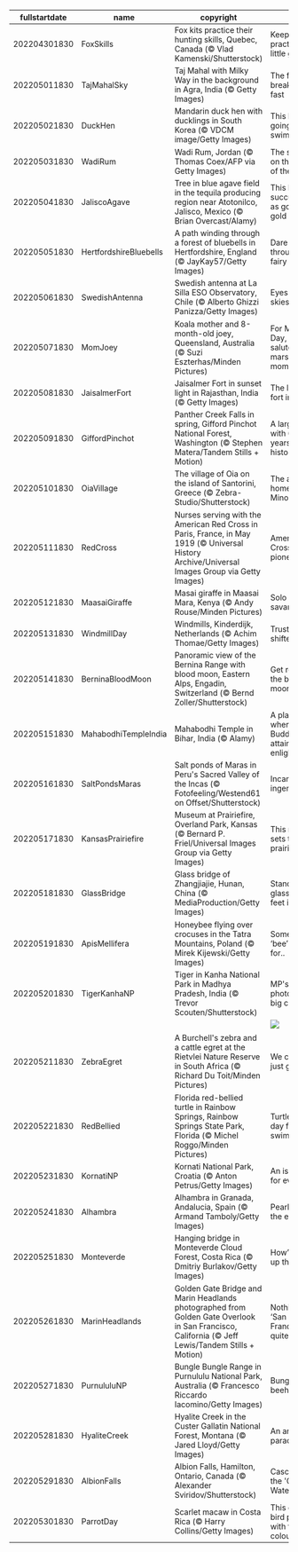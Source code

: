 |fullstartdate|name|copyright|title|image|
|--|--|--|--|--|
202204301830|FoxSkills|Fox kits practice their hunting skills, Quebec, Canada (© Vlad Kamenski/Shutterstock)|Keep practicing, little guy|![](/en-IN/2022/05/202204301830FoxSkills.jpg)|
202205011830|TajMahalSky|Taj Mahal with Milky Way in the background in Agra, India (© Getty Images)|The festival of breaking the fast|![](/en-IN/2022/05/202205011830TajMahalSky.jpg)|
202205021830|DuckHen|Mandarin duck hen with ducklings in South Korea (© VDCM image/Getty Images)|This lesson is going swimmingly|![](/en-IN/2022/05/202205021830DuckHen.jpg)|
202205031830|WadiRum|Wadi Rum, Jordan (© Thomas Coex/AFP via Getty Images)|The sun sets on the Valley of the Moon|![](/en-IN/2022/05/202205031830WadiRum.jpg)|
202205041830|JaliscoAgave|Tree in blue agave field in the tequila producing region near Atotonilco, Jalisco, Mexico (© Brian Overcast/Alamy)|This blue succulent is as good as gold here|![](/en-IN/2022/05/202205041830JaliscoAgave.jpg)|
202205051830|HertfordshireBluebells|A path winding through a forest of bluebells in Hertfordshire, England (© JayKay57/Getty Images)|Dare to tread through the fairy flower?|![](/en-IN/2022/05/202205051830HertfordshireBluebells.jpg)|
202205061830|SwedishAntenna|Swedish antenna at La Silla ESO Observatory, Chile (© Alberto Ghizzi Panizza/Getty Images)|Eyes on the skies|![](/en-IN/2022/05/202205061830SwedishAntenna.jpg)|
202205071830|MomJoey|Koala mother and 8-month-old joey, Queensland, Australia (© Suzi Eszterhas/Minden Pictures)|For Mother’s Day, we salute these marsupial moms|![](/en-IN/2022/05/202205071830MomJoey.jpg)|
202205081830|JaisalmerFort|Jaisalmer Fort in sunset light in Rajasthan, India (© Getty Images)|The last living fort in India|![](/en-IN/2022/05/202205081830JaisalmerFort.jpg)|
202205091830|GiffordPinchot|Panther Creek Falls in spring, Gifford Pinchot National Forest, Washington (© Stephen Matera/Tandem Stills + Motion)|A large forest with 6,000 of years of history|![](/en-IN/2022/05/202205091830GiffordPinchot.jpg)|
202205101830|OiaVillage|The village of Oia on the island of Santorini, Greece (© Zebra-Studio/Shutterstock)|The ancient home of the Minoans|![](/en-IN/2022/05/202205101830OiaVillage.jpg)|
202205111830|RedCross|Nurses serving with the American Red Cross in Paris, France, in May 1919 (© Universal History Archive/Universal Images Group via Getty Images)|American Red Cross pioneers|![](/en-IN/2022/05/202205111830RedCross.jpg)|
202205121830|MaasaiGiraffe|Masai giraffe in Maasai Mara, Kenya (© Andy Rouse/Minden Pictures)|Solo on the savannah|![](/en-IN/2022/05/202205121830MaasaiGiraffe.jpg)|
202205131830|WindmillDay|Windmills, Kinderdijk, Netherlands (© Achim Thomae/Getty Images)|Trusty water-shifters|![](/en-IN/2022/05/202205131830WindmillDay.jpg)|
202205141830|BerninaBloodMoon|Panoramic view of the Bernina Range with blood moon, Eastern Alps, Engadin, Switzerland (© Bernd Zoller/Shutterstock)|Get ready for the blood moon|![](/en-IN/2022/05/202205141830BerninaBloodMoon.jpg)|
202205151830|MahabodhiTempleIndia|Mahabodhi Temple in Bihar, India (© Alamy)|A place where Buddha attained enlightenment|![](/en-IN/2022/05/202205151830MahabodhiTempleIndia.jpg)|
202205161830|SaltPondsMaras|Salt ponds of Maras in Peru's Sacred Valley of the Incas (© Fotofeeling/Westend61 on Offset/Shutterstock)|Incan ingenuity|![](/en-IN/2022/05/202205161830SaltPondsMaras.jpg)|
202205171830|KansasPrairiefire|Museum at Prairiefire, Overland Park, Kansas (© Bernard P. Friel/Universal Images Group via Getty Images)|This museum sets the prairie on fire|![](/en-IN/2022/05/202205171830KansasPrairiefire.jpg)|
202205181830|GlassBridge|Glass bridge of Zhangjiajie, Hunan, China (© MediaProduction/Getty Images)|Standing on glass 900+ feet in the air|![](/en-IN/2022/05/202205181830GlassBridge.jpg)|
202205191830|ApisMellifera|Honeybee flying over crocuses in the Tatra Mountains, Poland (© Mirek Kijewski/Getty Images)|Something to ‘bee’ thankful for..|![](/en-IN/2022/05/202205191830ApisMellifera.jpg)|
202205201830|TigerKanhaNP|Tiger in Kanha National Park in Madhya Pradesh, India (© Trevor Scouten/Shutterstock)|MP's most photographed big cat|![](/en-IN/2022/05/202205201830TigerKanhaNP.jpg)|
||||![](/en-IN/2022/05/.jpg)|
202205211830|ZebraEgret|A Burchell's zebra and a cattle egret at the Rietvlei Nature Reserve in South Africa (© Richard Du Toit/Minden Pictures)|We can all just get along|![](/en-IN/2022/05/202205211830ZebraEgret.jpg)|
202205221830|RedBellied|Florida red-bellied turtle in Rainbow Springs, Rainbow Springs State Park, Florida (© Michel Roggo/Minden Pictures)|Turtle-y nice day for a swim|![](/en-IN/2022/05/202205221830RedBellied.jpg)|
202205231830|KornatiNP|Kornati National Park, Croatia (© Anton Petrus/Getty Images)|An island park for everyone|![](/en-IN/2022/05/202205231830KornatiNP.jpg)|
202205241830|Alhambra|Alhambra in Granada, Andalucia, Spain (© Armand Tamboly/Getty Images)|Pearl among the emeralds|![](/en-IN/2022/05/202205241830Alhambra.jpg)|
202205251830|Monteverde|Hanging bridge in Monteverde Cloud Forest, Costa Rica (© Dmitriy Burlakov/Getty Images)|How’s the air up there?|![](/en-IN/2022/05/202205251830Monteverde.jpg)|
202205261830|MarinHeadlands|Golden Gate Bridge and Marin Headlands photographed from Golden Gate Overlook in San Francisco, California (© Jeff Lewis/Tandem Stills + Motion)|Nothing says ‘San Francisco’ quite like...|![](/en-IN/2022/05/202205261830MarinHeadlands.jpg)|
202205271830|PurnululuNP|Bungle Bungle Range in Purnululu National Park, Australia (© Francesco Riccardo Iacomino/Getty Images)|Bungle beehives|![](/en-IN/2022/05/202205271830PurnululuNP.jpg)|
202205281830|HyaliteCreek|Hyalite Creek in the Custer Gallatin National Forest, Montana (© Jared Lloyd/Getty Images)|An angler's paradise|![](/en-IN/2022/05/202205281830HyaliteCreek.jpg)|
202205291830|AlbionFalls|Albion Falls, Hamilton, Ontario, Canada (© Alexander Sviridov/Shutterstock)|Cascade in the 'City of Waterfalls'|![](/en-IN/2022/05/202205291830AlbionFalls.jpg)|
202205301830|ParrotDay|Scarlet macaw in Costa Rica (© Harry Collins/Getty Images)|This clever bird passes with flying colours|![](/en-IN/2022/05/202205301830ParrotDay.jpg)|
